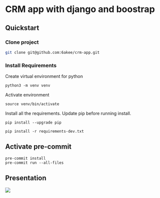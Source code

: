 # CRM app with django and boostrap
## Quickstart

### Clone project

```bash
git clone git@github.com:6akee/crm-app.git
```
### Install Requirements

Create virtual environment for python
```shell
python3 -m venv venv
```

Activate environment
```shell
source venv/bin/activate
```

Install all the requirements.
Update pip before running install.
```shell
pip install --upgrade pip
```

```shell
pip install -r requirements-dev.txt
```

## Activate pre-commit

```shell
pre-commit install
pre-commit run --all-files
```

## Presentation

![](https://github.com/6akee/crm-app/project.gif)
